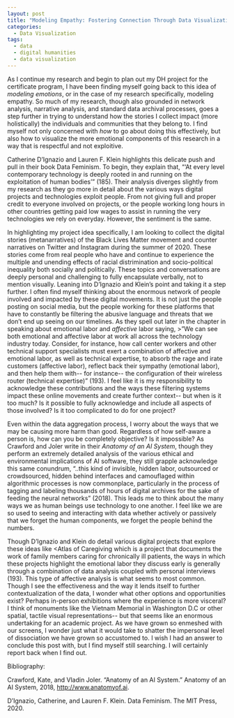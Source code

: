 ```yaml
---
layout: post
title: "Modeling Empathy: Fostering Connection Through Data Visualization"
categories:
  - Data Visualization
tags:
  - data
  - digital humanities
  - data visualization
---
```

As I continue my research and begin to plan out my DH project for the certificate program, I have been finding myself going back to this idea of <i>modeling emotions</i>, or in the case of my research specifically, modeling empathy. So much of my research, though also grounded in network analysis, narrative analysis, and standard data archival processes, goes a step further in trying to understand how the stories I  collect impact (more holistically) the individuals and communities that they belong to. I find myself not only concerned with <i>how</i> to go about doing this effectively, but also how to visualize the more emotional components of this research in a way that is respectful and not exploitive. 

Catherine D’Ignazio and Lauren F. Klein highlights this delicate push and pull in their book Data Feminism. To begin, they explain that, “‘At every level contemporary technology is deeply rooted in and running on the exploitation of human bodies’” (185). Their analysis diverges slightly from my research as they go more in detail about the various ways digital projects and technologies exploit people. From not giving full and proper credit to everyone involved on projects, or the people working long hours in other countries getting paid low wages to assist in running the very technologies we rely on everyday. However, the sentiment is the same. 

In highlighting my project idea specifically, I am looking to collect the digital stories (metanarratives) of the Black Lives Matter movement and counter narratives on Twitter and Instagram during the summer of 2020. These stories come from real people who have and continue to experience the multiple and unending effects of racial distrimination and socio-political inequality both socially and politically. These topics and conversations are deeply personal and challenging to fully encapsulate verbally, not to mention visually. Leaning into D’Ignazio and Klein’s point and taking it a step further. I often find myself thinking about the enormous network of people involved and impacted by these digital movements. It is not just the people posting on social media, but the people working for these platforms that have to constantly be filtering the abusive language and threats that we don’t  end up seeing on our timelines. As they spell out later in the chapter in speaking about emotional labor and <i>affective</i> labor saying, 
	>”We can see both emotional and affective labor at work all across the technology industry today. Consider, for instance, how call center workers and other technical support specialists must exert a combination of affective and emotional labor, as well as technical expertise, to absorb the rage and irate customers (affective labor), reflect back their sympathy (emotional labor), and then help them with-- for instance-- the configuration of their wireless router (technical expertise)” (193).
I feel like it is my responsibility to acknowledge these contributions and the ways these filtering systems impact these online movements and create further context-- but when is it too much? Is it possible to fully acknowledge and include all aspects of those involved? Is it too complicated to do for one project? 

Even within the data aggregation process, I worry about the ways that we may be causing more harm than good. Regardless of how self-aware a person is, how can you be completely objective? Is it impossible? As Crawford and Joler write in their <i>Anatomy of an AI System</i>, though they perform an extremely detailed analysis of the various ethical and environmental implications of AI software, they still grapple acknowledge this same conundrum, “..this kind of invisible, hidden labor, outsourced or crowdsourced, hidden behind interfaces and camouflaged within algorithmic processes is now commonplace, particularly in the process of tagging and labeling thousands of hours of digital archives for the sake of feeding the neural networks” (2018). This leads me to think about the many ways we as human beings use technology to one another. I feel like we are so used to seeing and interacting with data whether actively or passively that we forget the human components, we forget the people behind the numbers. 

Though D’Ignazio and Klein do detail various digital projects that explore these ideas like <Atlas of Caregiving</i>  which is a project that documents the work of family members caring for chronically ill patients, the ways in which these projects highlight the emotional labor they discuss early is generally through a combination of data analysis coupled with  personal interviews (193). This type of affective analysis is what seems to most common. Though I see the effectiveness and the way it lends itself to further contextualization of the data, I wonder what other options and opportunities exist? Perhaps in-person exhibitions where the experience is more visceral? I think of monuments like the Vietnam Memorial in Washington D.C or other spatial, tactile visual representations-- but that seems like an enormous undertaking for an academic project. As we have grown so enmeshed with our screens, I wonder just what it would take to shatter the impersonal level of dissociation we have grown so accustomed to. I wish I had an answer to conclude this post with, but I find myself still searching. I will certainly report back when I find out. 


Bibliography:

Crawford, Kate, and Vladin Joler. “Anatomy of an AI System.” Anatomy of an AI System, 2018, http://www.anatomyof.ai.

D’Ignazio, Catherine, and Lauren F. Klein. Data Feminism. The MIT Press, 2020.


